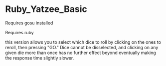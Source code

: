 # Ruby_Yatzee_Basic

Requires gosu installed

Requires ruby

this version allows you to select which dice to roll by clicking on the ones to reroll, then pressing "GO." Dice cannot be disselected, and clicking on any given die more than once has no further effect beyond eventually making the response time slightly slower.
